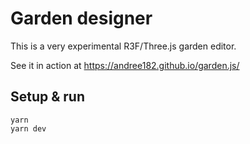 # Garden designer

This is a very experimental R3F/Three.js garden editor.

See it in action at https://andree182.github.io/garden.js/

## Setup & run 

```
yarn
yarn dev
```
